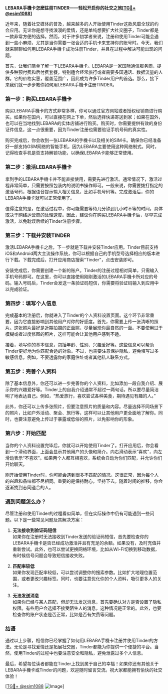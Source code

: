 **LEBARA手機卡怎麽註冊TINDER——轻松开启你的社交之旅[[TG💪+ @esim1088](https://t.me/s/esim1088)]**

近年来，随着社交媒体的普及，越来越多的人开始使用Tinder这款风靡全球的约会应用。无论你是想寻找浪漫的爱情，还是单纯想要扩大社交圈子，Tinder都是一款非常方便的选择。然而，对于许多初学者来说，注册和使用Tinder可能会遇到一些小麻烦，尤其是当你需要一张合适的手机卡来支持你的账号时。今天，我们就来聊聊如何用LEBARA手機卡成功注册Tinder，并且在过程中解决可能出现的问题。

首先，让我们简单了解一下LEBARA手機卡。LEBARA是一家国际通信服务商，提供多种预付费和后付费套餐，特别适合经常旅行或者需要多国通话、数据流量的人群。它的价格实惠，覆盖范围广，因此成为许多Tinder用户的首选。那么，接下来我们就一步步教你如何用LEBARA手機卡注册TINDER。

### 第一步：购买LEBARA手機卡

购买LEBARA手機卡的方式非常多样，你可以通过官方网站或者授权经销商进行购买。如果你在国内，可以直接在网上下单，然后选择快递寄送到家；如果在国外，也可以在当地找到LEBARA的实体店铺进行购买。购买时，你需要提供有效的身份证件信息，这一点很重要，因为Tinder注册也需要验证手机号码的真实性。

购买完成后，你会收到一张LEBARA的手機卡以及相关的SIM卡。确保你已经准备好一部支持GSM网络的智能手机，因为LEBARA主要使用这种网络制式。同时，记得检查手机是否支持解锁功能，以确保LEBARA卡能够正常使用。

### 第二步：激活LEBARA手機卡

拿到手的LEBARA手機卡并不能直接使用，需要先进行激活。通常情况下，激活过程非常简单，只需要按照包装内的说明书操作即可。一般来说，你需要拨打指定的激活号码，根据语音提示输入相关信息，比如手机号码等。完成激活后，你的LEBARA手機卡就可以正常使用了。

值得注意的是，在激活过程中，你可能需要等待几分钟到几小时不等的时间，具体取决于网络运营商的处理速度。因此，建议你在购买LEBARA手機卡后，尽早完成激活，以免耽误后续的Tinder注册步骤。

### 第三步：下载并安装TINDER

激活LEBARA手機卡之后，下一步就是下载并安装Tinder应用。Tinder目前支持iOS和Android两大主流操作系统，你可以根据自己的手机型号选择相应的版本进行下载。下载完成后，打开应用商店搜索“Tinder”，点击安装即可。

安装完成后，你需要创建一个新的账户。Tinder的注册过程相对简单，只需输入手机号码即可。在这里，你可以直接使用刚刚激活的LEBARA手機卡所对应的号码。输入号码后，Tinder会发送一条验证码短信，你需要将验证码输入到应用中以完成验证。

### 第四步：填写个人信息

完成基本的注册后，你就进入了Tinder的个人资料设置页面。这个环节非常重要，因为它直接影响到其他用户对你的好感度。首先，你需要上传一张清晰的照片。这张照片最好是近期拍摄的正面照，尽量展现你最自然的一面。不要使用过于模糊或者过度修图的照片，这样可能会让其他用户感到不适。

接着，填写你的基本信息，包括年龄、性别、兴趣爱好等。这些信息可以帮助Tinder更好地为你匹配合适的对象。不过，也需要注意保护隐私，避免填写过多敏感信息。例如，不要透露你的家庭住址或者其他私人联系方式。

### 第五步：完善个人资料

除了基本信息外，你还可以进一步完善你的个人资料，比如添加一段自我介绍、展示你的兴趣爱好等。Tinder上的自我介绍通常不超过一两句话，所以要尽量简洁明了地表达自己。例如，“热爱旅行，喜欢尝试各种美食，期待遇见有趣的人。”

此外，你还可以上传多张照片，但要注意照片的质量和内容。尽量选择不同场景下的照片，比如户外活动、聚会、旅行等，这样可以让其他用户更全面地了解你。同时，也要注意避免上传过于暴露或低俗的照片，以免影响你的形象。

### 第六步：开始匹配

当你的个人资料设置完毕后，你就可以开始使用Tinder了。打开应用后，你会看到一个滑动界面，上面会显示其他用户的头像和简介。向右滑动表示“喜欢”，向左滑动表示“不喜欢”。如果两个人都互相喜欢，系统会自动为你们匹配，并允许你们开始聊天。

刚开始使用Tinder时，你可能会遇到很多不匹配的情况。这很正常，因为每个人的兴趣和品味都不尽相同。重要的是保持耐心，坚持下去。随着时间的推移，你会逐渐找到志同道合的人。

### 遇到问题怎么办？

尽管注册和使用Tinder的过程看似简单，但在实际操作中仍有可能遇到一些问题。以下是一些常见问题及其解决方案：

1. **无法接收到验证码短信**  
   如果你在注册时无法接收到Tinder发送的验证码短信，首先要检查你的LEBARA手機卡是否已经成功激活并且有充足的余额。如果没有，及时充值并重新尝试。此外，也可以尝试更换网络环境，比如从Wi-Fi切换到移动数据，有时候信号问题会导致短信接收失败。

2. **匹配率较低**  
   如果你发现匹配率较低，可以尝试调整你的搜索参数。比如扩大地理位置范围，或者更改兴趣标签。同时，也要注意优化你的个人资料，吸引更多人的关注。

3. **无法发送消息**  
   如果你已经与某人匹配，但却无法发送消息，首先要确认对方是否设置了隐私权限。有些用户会选择不接受陌生人的消息，这种情况是正常的。此外，也要检查你的账户状态是否正常，比如是否有欠费等问题。

### 结语

通过以上步骤，相信你已经掌握了如何用LEBARA手機卡注册并使用Tinder的方法。无论是寻找爱情还是拓展社交圈，Tinder都能为你提供一个便捷的平台。当然，使用Tinder的过程中也要注意安全和隐私，避免泄露过多个人信息。

最后，希望每位读者都能在Tinder上找到属于自己的幸福！如果你还有其他关于LEBARA手機卡或Tinder的问题，欢迎随时留言交流。祝大家都能拥有愉快的社交体验！

[[TG💪+ @esim1088](https://t.me/s/esim1088) ![Image](https://i.postimg.cc/4NQfJmqS/Snipaste-2025-05-13-00-14-12.png)]